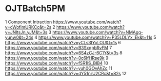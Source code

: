 # OJTBatch5PM

1 Component Intraction https://www.youtube.com/watch?v=cWofimURKCc&t=2s 2 https://www.youtube.com/watch?v=JNltsJn_yJM&t=3s 3 https://www.youtube.com/watch?v=NMAgq-yunw0&t=24s 4 https://www.youtube.com/watch?v=P35LDLYx_Ek&t=11s 5 https://www.youtube.com/watch?v=yCLs3lYoLOU&t=1s 6 https://www.youtube.com/watch?v=B3SxqpbRvFM 7 https://www.youtube.com/watch?v=6S4zCJ-6C1Y&t=3s 8 https://www.youtube.com/watch?v=0c6lfHRse9k 9 https://www.youtube.com/watch?v=fSR1lS_BIB4 10 https://www.youtube.com/watch?v=yuh0GOvAhZc 11 https://www.youtube.com/watch?v=dY51nrU2CRc&t=82s 12

